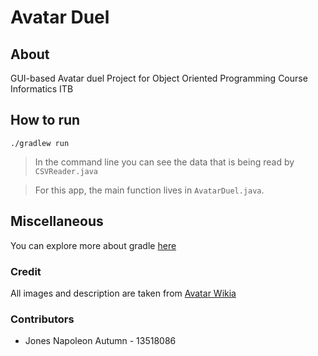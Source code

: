 # Avatar Duel

## About
GUI-based Avatar duel Project for Object Oriented Programming Course Informatics ITB

## How to run
```
./gradlew run
```

> In the command line you can see the data that is being read by `CSVReader.java`

> For this app, the main function lives in `AvatarDuel.java`.

## Miscellaneous

You can explore more about gradle [here](https://guides.gradle.org/creating-new-gradle-builds/)

### Credit

All images and description are taken from [Avatar Wikia](https://avatar.fandom.com/wiki/Avatar_Wiki)

### Contributors

- Jones Napoleon Autumn - 13518086
